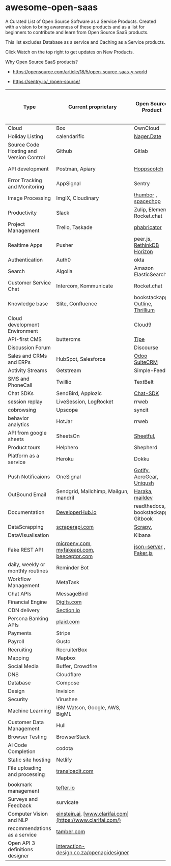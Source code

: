 # awesome-open-saas
A Curated List of Open Source Software as a Service Products.
Created with a vision to bring awareness of these products and as a list for beginners to contribute and learn from Open Source SaaS products. 

This list excludes Database as a service and Caching as a Service products.

Click Watch on the top right to get updates on New Products.

Why Open Source SaaS products?

- https://opensource.com/article/18/5/open-source-saas-y-world

- https://sentry.io/_/open-source/


| Type                                    | Current proprietary                                                                                                   | Open Source Product                                                                                                                            | Hosted or Manual or Library | Programming Language |
| --------------------------------------- | --------------------------------------------------------------------------------------------------------------------- | ---------------------------------------------------------------------------------------------------------------------------------------------- | --------------------------- | -------------------- |
| Cloud                                   | Box                                                                                                                   | OwnCloud                                                                                                                                       | Hosted                      | PHP, Go              |
| Holiday Listing                         | calendarific                                                                                                          | [Nager.Date](https://github.com/nager/Nager.Date)                                                                                              | Hosted                      | C#                   |
| Source Code Hosting and Version Control | Github                                                                                                                | Gitlab                                                                                                                                         | Hosted                      | Ruby                 |
| API development                         | Postman, Apiary                                                                                                       | [Hoppscotch](https://hoppscotch.io/)                                                                                                           | Hosted                      | Vue, Javascript      |
| Error Tracking and Monitoring           | AppSignal                                                                                                             | Sentry                                                                                                                                         | Hosted                      | Python, Typescript   |
| Image Processing                        | ImgIX, Cloudinary                                                                                                     | [thumbor](https://github.com/thumbor/thumbor) , [spacechop](https://github.com/spacechop/spacechop)                                            | Hosted                      | Python, Typescript   |
| Productivity                            | Slack                                                                                                                 | Zulip, Element, Rocket.chat                                                                                                                    | Hosted                      |                      |
| Project Management                      | Trello, Taskade                                                                                                       | [phabricator](https://phacility.com/phabricator/)                                                                                              | Hosted                      |                      |
| Realtime Apps                           | Pusher                                                                                                                | peer.js, [RethinkDB Horizon](https://github.com/rethinkdb/horizon)                                                                             | Hosted                      |                      |
| Authentication                          | Auth0                                                                                                                 | okta                                                                                                                                           | Hosted                      |                      |
| Search                                  | Algolia                                                                                                               | Amazon ElasticSearch                                                                                                                           | Hosted                      |                      |
| Customer Service Chat                   | Intercom, Kommunicate                                                                                                 | Rocket.chat                                                                                                                                    | Hosted                      |                      |
| Knowledge base                          | Slite, Confluence                                                                                                     | bookstackapp, [Outline](https://github.com/outline/outline), [Thrillium](https://github.com/zadam/trilium)                                     | Hosted                      |                      |
| Cloud development Environment           |                                                                                                                       | Cloud9                                                                                                                                         | Hosted                      |                      |
| API-first CMS                           | buttercms                                                                                                             | [Tipe](https://github.com/tipeio/tipe)                                                                                                         | Hosted                      |                      |
| Discussion Forum                        |                                                                                                                       | Discourse                                                                                                                                      | Hosted                      |                      |
| Sales and CRMs and ERPs                 | HubSpot, Salesforce                                                                                                   | [Odoo](https://www.odoo.com/)  [SuiteCRM](https://github.com/salesagility/SuiteCRM)                                                            | Hosted                      |                      |
| Activity Streams                        | Getstream                                                                                                             | Simple-Feed                                                                                                                                    | Library                     | Ruby                 |
| SMS and PhoneCall                       | Twillio                                                                                                               | TextBelt                                                                                                                                       | Library                     |                      |
| Chat SDKs                               | SendBird, Applozic                                                                                                    | [Chat-SDK](https://github.com/chat-sdk)                                                                                                        | Library                     |                      |
| session replay                          | LiveSession, LogRocket                                                                                                | rrweb                                                                                                                                          | Library                     |                      |
| cobrowsing                              | Upscope                                                                                                               | syncit                                                                                                                                         | Library                     |                      |
| behavior analytics                      | HotJar                                                                                                                | rrweb                                                                                                                                          | Library                     |                      |
| API from google sheets                  | SheetsOn                                                                                                              | [Sheetful](https://github.com/saasify-sh/sheetful),                                                                                            | Library                     |                      |
| Product tours                           | Helphero                                                                                                              | Shepherd                                                                                                                                       | Library                     |                      |
| Platform as a service                   | Heroku                                                                                                                | Dokku                                                                                                                                          | Manual                      | Shell and Go         |
| Push Notificaions                       | OneSignal                                                                                                             | [Gotify](https://github.com/gotify), [AeroGear](https://github.com/aerogear), [Uniqush](https://github.com/uniqush/uniqush-push)               | Manual                      |                      |
| OutBound Email                          | Sendgrid, Mailchimp, Mailgun, mandril                                                                                 | [Haraka](https://github.com/haraka/Haraka), [maildev](https://github.com/maildev/maildev) | Manual                      |                      |
| Documentation                           | [DeveloperHub.io](http://developerhub.io/)                                                                            | readthedocs, bookstackapp, Gitbook                                                                                                             | Manual                      |                      |
| DataScrapping                           | [scraperapi.com](http://scraperapi.com/)                                                                              | [Scrapy](https://github.com/scrapy/scrapy),                                                                                                    | Manual                      |                      |
| DataVisualisation                       |                                                                                                                       | Kibana                                                                                                                                         |                             |                      |
| Fake REST API                           | [microenv.com](https://microenv.com/), [myfakeapi.com](http://myfakeapi.com/), [beeceptor.com](http://beeceptor.com/) | [json-server](https://github.com/typicode/json-server) , [Faker.js](https://github.com/marak/Faker.js/)                                        | Manual                      |                      |
| daily, weekly or monthly routines       | Reminder Bot                                                                                                          |                                                                                                                                                |                             |                      |
| Workflow Management                     | MetaTask                                                                                                              |                                                                                                                                                |                             |                      |
| Chat APIs                               | MessageBird                                                                                                           |                                                                                                                                                |                             |                      |
| Financial Engine                        | [Digits.com](http://digits.com/)                                                                                      |                                                                                                                                                |                             |                      |
| CDN delivery                            | [Section.io](http://section.io/)                                                                                      |                                                                                                                                                |                             |                      |
| Persona Banking APIs                    | [plaid.com](https://plaid.com/)                                                                                       |                                                                                                                                                |                             |                      |
| Payments                                | Stripe                                                                                                                |                                                                                                                                                |                             |                      |
| Payroll                                 | Gusto                                                                                                                 |                                                                                                                                                |                             |                      |
| Recruiting                              | RecruiterBox                                                                                                          |                                                                                                                                                |                             |                      |
| Mapping                                 | Mapbox                                                                                                                |                                                                                                                                                |                             |                      |
| Social Media                            | Buffer, Crowdfire                                                                                                     |                                                                                                                                                |                             |                      |
| DNS                                     | Cloudflare                                                                                                            |                                                                                                                                                |                             |                      |
| Database                                | Compose                                                                                                               |                                                                                                                                                |                             |                      |
| Design                                  | Invision                                                                                                              |                                                                                                                                                |                             |                      |
| Security                                | Virushee                                                                                                              |                                                                                                                                                |                             |                      |
| Machine Learning                        | IBM Watson, Google, AWS, BigML                                                                                        |                                                                                                                                                |                             |                      |
| Customer Data Management                | Hull                                                                                                                  |                                                                                                                                                |                             |                      |
| Browser Testing                         | BrowserStack                                                                                                          |                                                                                                                                                |                             |                      |
| AI Code Completion                      | codota                                                                                                                |                                                                                                                                                |                             |                      |
| Static site hosting                     | Netlify                                                                                                               |                                                                                                                                                |                             |                      |
| File uploading and processing           | [transloadit.com](https://transloadit.com/)                                                                           |                                                                                                                                                |                             |                      |
|                                         |                                                                                                                       |                                                                                                                                                |                             |                      |
| bookmark management                     | [tefter.io](https://tefter.io/#pricing-plans)                                                                         |                                                                                                                                                |                             |                      |
| Surveys and Feedback                    | survicate                                                                                                             |                                                                                                                                                |                             |                      |
| Computer Vision and NLP                 | [einstein.ai](https://einstein.ai/products), [www.clarifai.com](https://www.clarifai.com/)                            |                                                                                                                                                |                             |                      |
| recommendations as a service            | [tamber.com](https://tamber.com/)                                                                                     |                                                                                                                                                |                             |                      |
| Open API 3 definitions designer         | [interaction-design.co.za/openapidesigner](https://interaction-design.co.za/openapidesigner/)                         |                                                                                                                                                |                             |
